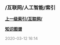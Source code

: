 ### /互联网/人工智能/索引


**[上一级索引/互联网/](/互联网/)**

**[知识图谱](/互联网/人工智能/知识图谱/)**


<font size=2 color='grey'> 2020-03-12 16:14 </font>

